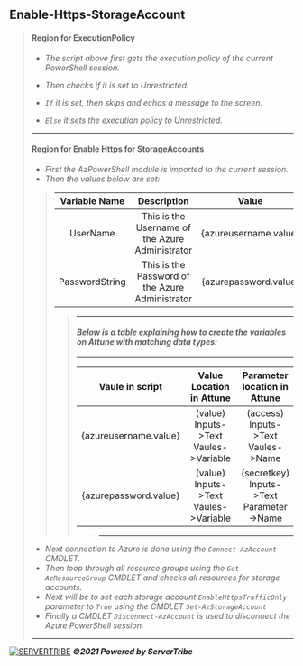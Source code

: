 ## **Enable-Https-StorageAccount**
> #### **Region for ExecutionPolicy**
> - *The script above first gets the execution policy of the current PowerShell session.*
> 
> - *Then checks if it is set to Unrestricted.*
> 
> - *`If` it is set, then skips and echos a message to the screen.*
>
> - *`Else` it sets the execution policy to Unrestricted.*
> ---
> #### **Region for Enable Https for StorageAccounts**
> 
> - *First the AzPowerShell module is imported to the current session.*
> - *Then the values below are set:*
>
> > | Variable Name | Description | Value |
> > | :----: | :----: | :---: |
> > | UserName | This is the Username of the Azure Administrator | {azureusername.value} |
> > | PasswordString | This is the Password of the Azure Administrator | {azurepassword.value} |
> > > ---
> > > #### *Below is a table explaining how to create the variables on Attune with matching data types:*
> > > ---
> > > | Vaule in script | Value Location in Attune | Parameter location in Attune| Data Type | Example |
> > > | :----: | :---: | :---: | :---: | :---: |
> > > | {azureusername.value} | (value) Inputs->Text Vaules->Variable | (access) Inputs->Text Vaules->Name | String | admin@contoso.com |
> > > | {azurepassword.value} | (value) Inputs->Text Vaules->Variable | (secretkey) Inputs->Text Parameter->Name | String | P@$sw0rd | 
> > > > ---
> - *Next connection to Azure is done using the `Connect-AzAccount` CMDLET.*
> - *Then loop through all resource groups using the `Get-AzResourceGroup` CMDLET and checks all resources for storage accounts.*
> - *Next will be to set each storage account `EnableHttpsTrafficOnly` parameter to `True` using the CMDLET `Set-AzStorageAccount`*
> - *Finally a CMDLET `Disconnect-AzAccount` is used to disconnect the Azure PowerShell session.*
> ---
[![SERVERTRIBE](https://www.servertribe.com/wp-content/themes/mars/assets/images/attune_logo.svg)](https://www.servertribe.com/)
***&copy;2021 Powered by ServerTribe***